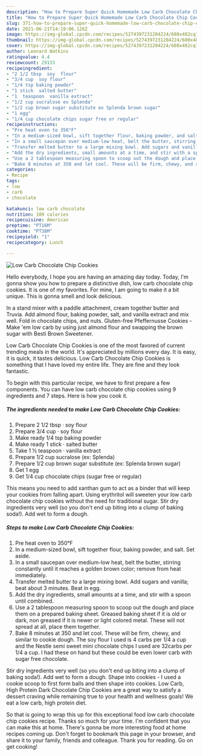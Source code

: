 ```yaml
---
description: "How to Prepare Super Quick Homemade Low Carb Chocolate Chip Cookies"
title: "How to Prepare Super Quick Homemade Low Carb Chocolate Chip Cookies"
slug: 371-how-to-prepare-super-quick-homemade-low-carb-chocolate-chip-cookies
date: 2021-06-21T14:19:06.126Z
image: https://img-global.cpcdn.com/recipes/5274397231284224/680x482cq70/low-carb-chocolate-chip-cookies-recipe-main-photo.jpg
thumbnail: https://img-global.cpcdn.com/recipes/5274397231284224/680x482cq70/low-carb-chocolate-chip-cookies-recipe-main-photo.jpg
cover: https://img-global.cpcdn.com/recipes/5274397231284224/680x482cq70/low-carb-chocolate-chip-cookies-recipe-main-photo.jpg
author: Leonard Watkins
ratingvalue: 4.4
reviewcount: 29133
recipeingredient:
- "2 1/2 tbsp  soy  flour"
- "3/4 cup  soy flour"
- "1/4 tsp baking powder"
- "1 stick  salted butter"
- "1  teaspoon  vanilla extract"
- "1/2 cup sucralose ex Splenda"
- "1/2 cup brown sugar substitute ex Splenda brown sugar"
- "1 egg"
- "1/4 cup chocolate chips sugar free or regular"
recipeinstructions:
- "Pre heat oven to 350°F"
- "In a medium-sized bowl, sift together flour, baking powder, and salt. Set aside."
- "In a small saucepan over medium-low heat, belt the butter, stirring constantly until it reaches a golden brown color; remove from heat immediately."
- "Transfer melted butter to a large mixing bowl. Add sugars and vanilla; beat about 3 minutes. Beat in egg."
- "Add the dry ingredients, small amounts at a time, and stir with a spoon until combined."
- "Use a 2 tablespoon measuring spoon to scoop out the dough and place them on a prepared baking sheet. Greased baking sheet if it is old or dark, non greased if it is newer or light colored metal. These will not spread at all, place them together."
- "Bake 8 minutes at 350 and let cool. These will be firm, chewy, and similar to cookie dough. The soy flour I used is 4 carbs per 1/4 a cup and the Nestle semi sweet mini chocolate chips I used are 32carbs per 1/4 a cup. I had these on hand but these could be even lower carb with sugar free chocolate."
categories:
- Recipe
tags:
- low
- carb
- chocolate

katakunci: low carb chocolate 
nutrition: 109 calories
recipecuisine: American
preptime: "PT16M"
cooktime: "PT38M"
recipeyield: "1"
recipecategory: Lunch

---
```



![Low Carb Chocolate Chip Cookies](https://img-global.cpcdn.com/recipes/5274397231284224/680x482cq70/low-carb-chocolate-chip-cookies-recipe-main-photo.jpg)

Hello everybody, I hope you are having an amazing day today. Today, I'm gonna show you how to prepare a distinctive dish, low carb chocolate chip cookies. It is one of my favorites. For mine, I am going to make it a bit unique. This is gonna smell and look delicious.

In a stand mixer with a paddle attachment, cream together butter and Truvia. Add almond flour, baking powder, salt, and vanilla extract and mix well. Fold in chocolate chips, and nuts. Gluten-free Pfeffernusse Cookies - Make &#39;em low carb by using just almond flour and swapping the brown sugar with Besti Brown Sweetener.

Low Carb Chocolate Chip Cookies is one of the most favored of current trending meals in the world. It's appreciated by millions every day. It is easy, it is quick, it tastes delicious. Low Carb Chocolate Chip Cookies is something that I have loved my entire life. They are fine and they look fantastic.


To begin with this particular recipe, we have to first prepare a few components. You can have low carb chocolate chip cookies using 9 ingredients and 7 steps. Here is how you cook it.

<!--inarticleads1-->

##### The ingredients needed to make Low Carb Chocolate Chip Cookies:

1. Prepare 2 1/2 tbsp · soy  flour
1. Prepare 3/4 cup · soy flour
1. Make ready 1/4 tsp baking powder
1. Make ready 1 stick · salted butter
1. Take 1 ½ teaspoon · vanilla extract
1. Prepare 1/2 cup sucralose (ex: Splenda)
1. Prepare 1/2 cup brown sugar substitute (ex: Splenda brown sugar)
1. Get 1 egg
1. Get 1/4 cup chocolate chips (sugar free or regular)


This means you need to add xanthan gum to act as a binder that will keep your cookies from falling apart. Using erythritol will sweeten your low carb chocolate chip cookies without the need for traditional sugar. Stir dry ingredients very well (so you don&#39;t end up biting into a clump of baking soda!). Add wet to form a dough. 

<!--inarticleads2-->

##### Steps to make Low Carb Chocolate Chip Cookies:

1. Pre heat oven to 350°F
1. In a medium-sized bowl, sift together flour, baking powder, and salt. Set aside.
1. In a small saucepan over medium-low heat, belt the butter, stirring constantly until it reaches a golden brown color; remove from heat immediately.
1. Transfer melted butter to a large mixing bowl. Add sugars and vanilla; beat about 3 minutes. Beat in egg.
1. Add the dry ingredients, small amounts at a time, and stir with a spoon until combined.
1. Use a 2 tablespoon measuring spoon to scoop out the dough and place them on a prepared baking sheet. Greased baking sheet if it is old or dark, non greased if it is newer or light colored metal. These will not spread at all, place them together.
1. Bake 8 minutes at 350 and let cool. These will be firm, chewy, and similar to cookie dough. The soy flour I used is 4 carbs per 1/4 a cup and the Nestle semi sweet mini chocolate chips I used are 32carbs per 1/4 a cup. I had these on hand but these could be even lower carb with sugar free chocolate.


Stir dry ingredients very well (so you don&#39;t end up biting into a clump of baking soda!). Add wet to form a dough. Shape into cookies - I used a cookie scoop to first form balls and then shape into cookies. Low Carb, High Protein Dark Chocolate Chip Cookies are a great way to satisfy a dessert craving while remaining true to your health and wellness goals! We eat a low carb, high protein diet. 

So that is going to wrap this up for this exceptional food low carb chocolate chip cookies recipe. Thanks so much for your time. I'm confident that you can make this at home. There's gonna be more interesting food at home recipes coming up. Don't forget to bookmark this page in your browser, and share it to your family, friends and colleague. Thank you for reading. Go on get cooking!
